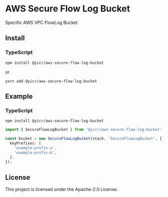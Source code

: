# AWS Secure Flow Log Bucket

Specific AWS VPC FlowLog Bucket

## Install

### TypeScript

```shell
npm install @yicr/aws-secure-flow-log-bucket
```
or
```shell
yarn add @yicr/aws-secure-flow-log-bucket
```

## Example

### TypeScript

```shell
npm install @yicr/aws-secure-flow-log-bucket
```

```typescript
import { SecureFlowLogBucket } from '@yicr/aws-secure-flow-log-bucket';

const bucket = new SecureFlowLogBucket(stack, 'SecureFlowLogBucket', {
  keyPrefixes: [
    'example-prefix-a',
    'example-prefix-b',
  ],
});

```

## License

This project is licensed under the Apache-2.0 License.
